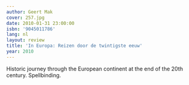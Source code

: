 ```yaml
---
author: Geert Mak
cover: 257.jpg
date: 2010-01-31 23:00:00
isbn: '9045011786'
lang: nl
layout: review
title: 'In Europa: Reizen door de twintigste eeuw'
year: 2010
---
```

Historic journey through the European continent at the end of the 20th century. Spellbinding.
